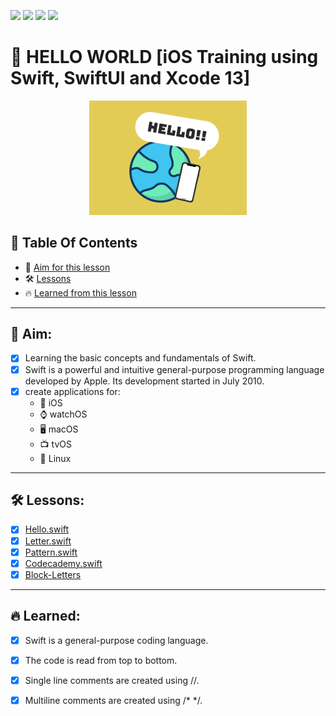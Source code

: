 <a href="https://github.com/Donard20" target="_blank"><img src="https://img.shields.io/badge/View-My%20Profile-informational?style=for-the-badge&logo=github"></a>   <a href="https://github.com/Donard20?tab=repositories" target="_blank"><img src="https://img.shields.io/badge/View-My%20Repositories-yellow?style=for-the-badge&logo=github"></a>   <a href="https://github.com/Donard20/learn-swift-codecademy" target="_blank"><img src="https://img.shields.io/badge/View-This%20Repository-green?style=for-the-badge&logo=github"></a>  <img src="https://img.shields.io/badge/View-LinkedIn-green?style=social&logo=linkedin"></a>

# 📜 HELLO WORLD [iOS Training using Swift, SwiftUI and Xcode 13]
<p align="center">
<img src="https://github.com/Donard20/learn-swift-codecademy/blob/main/IMG/1-hello.png" width=50% height=50%>

## 📖 Table Of Contents
* 🚀 [Aim for this lesson](#solutions)
* 🛠️ [Lessons](#lesson)
* 🔥 [Learned from this lesson](#aim)
<!-- * 🛠️ [Problem ](#problem-statement)
* 🚀 [Solutions](#solutions) -->

---
 ## 🚀 Aim:

- [x] Learning the basic concepts and fundamentals of Swift.
- [x] Swift is a powerful and intuitive general-purpose programming language developed by Apple. Its development started in July 2010.
- [x] create applications for:
  -    📱 iOS
  -    ⌚ watchOS
  -    🖥️ macOS
  -    📺 tvOS
  -    🐧 Linux
 
---
 ## 🛠️ Lessons:

- [x] [Hello.swift](https://github.com/Donard20/learn-swift-codecademy/blob/main/1-hello-world/Hello.swift)
- [x] [Letter.swift](https://github.com/Donard20/learn-swift-codecademy/blob/main/1-hello-world/Letter.swift)
- [x] [Pattern.swift](https://github.com/Donard20/learn-swift-codecademy/blob/main/1-hello-world/Pattern.swift)
- [x] [Codecademy.swift](https://github.com/Donard20/learn-swift-codecademy/blob/main/1-hello-world/Codecademy.swift)
- [x] [Block-Letters](https://github.com/Donard20/learn-swift-codecademy/tree/main/1-hello-world/Block-Letters)
 
---
 
## 🔥 Learned:

- [x] Swift is a general-purpose coding language.
- [x] The code is read from top to bottom.
- [x] Single line comments are created using //.
- [x] Multiline comments are created using /* */.
 


  
  

